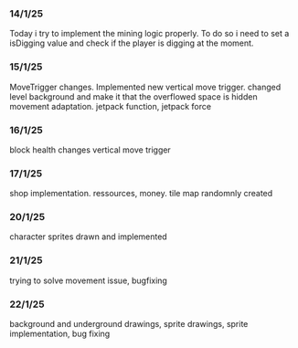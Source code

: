 ### 14/1/25
Today i try to implement the mining logic properly. To do so i need to set a isDigging value and check if the player is digging at the moment.

### 15/1/25
MoveTrigger changes. Implemented new vertical move trigger. changed level background and make it that the overflowed space is hidden
movement adaptation. jetpack function, jetpack force

### 16/1/25
block health changes
vertical move trigger

### 17/1/25
shop implementation. ressources, money.
tile map randomnly created

### 20/1/25
character sprites drawn and implemented

### 21/1/25
trying to solve movement issue, bugfixing

### 22/1/25
background and underground drawings, sprite drawings, sprite implementation, bug fixing

